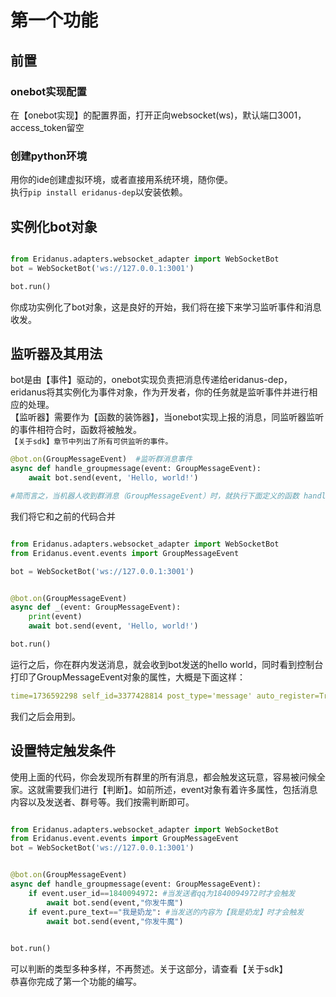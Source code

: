 # 第一个功能
## 前置
### onebot实现配置
在【onebot实现】的配置界面，打开正向websocket(ws)，默认端口3001，access_token留空
### 创建python环境
用你的ide创建虚拟环境，或者直接用系统环境，随你便。   
执行`pip install eridanus-dep`以安装依赖。
## 实例化bot对象
```python

from Eridanus.adapters.websocket_adapter import WebSocketBot
bot = WebSocketBot('ws://127.0.0.1:3001')

bot.run()
```
你成功实例化了bot对象，这是良好的开始，我们将在接下来学习监听事件和消息收发。
## 监听器及其用法
bot是由【事件】驱动的，onebot实现负责把消息传递给eridanus-dep，eridanus将其实例化为事件对象，作为开发者，你的任务就是监听事件并进行相应的处理。   
【监听器】需要作为【函数的装饰器】，当onebot实现上报的消息，同监听器监听的事件相符合时，函数将被触发。   
`【关于sdk】章节中列出了所有可供监听的事件。`
```python
@bot.on(GroupMessageEvent)  #监听群消息事件
async def handle_groupmessage(event: GroupMessageEvent):
    await bot.send(event, 'Hello, world!')

#简而言之，当机器人收到群消息（GroupMessageEvent）时，就执行下面定义的函数 handle_groupmessage。
```
我们将它和之前的代码合并
```python

from Eridanus.adapters.websocket_adapter import WebSocketBot
from Eridanus.event.events import GroupMessageEvent

bot = WebSocketBot('ws://127.0.0.1:3001')


@bot.on(GroupMessageEvent)
async def _(event: GroupMessageEvent):
    print(event)
    await bot.send(event, 'Hello, world!')

bot.run()
```
运行之后，你在群内发送消息，就会收到bot发送的hello world，同时看到控制台打印了GroupMessageEvent对象的属性，大概是下面这样：
```yaml
time=1736592298 self_id=3377428814 post_type='message' auto_register=True sub_type='normal' user_id=1840094972 message_type='group' message_id=1009710404 message=[[CQ:text,]] original_message=None font=14 sender=Sender(user_id=1840094972, nickname='呷玛日巴', sex=None, age=None, card='vbjvb', area=None, level=None, role='member', title='') to_me=False reply=None processed_message=[{'text': '3'}] group_id=879886836 anonymous=None real_id=1009710404 message_seq=1009710404 raw_message='3' message_format='array'
```
我们之后会用到。
## 设置特定触发条件
使用上面的代码，你会发现所有群里的所有消息，都会触发这玩意，容易被问候全家。这就需要我们进行【判断】。如前所述，event对象有着许多属性，包括消息内容以及发送者、群号等。我们按需判断即可。
```python

from Eridanus.adapters.websocket_adapter import WebSocketBot
from Eridanus.event.events import GroupMessageEvent
bot = WebSocketBot('ws://127.0.0.1:3001')


@bot.on(GroupMessageEvent) 
async def handle_groupmessage(event: GroupMessageEvent):
    if event.user_id==1840094972: #当发送者qq为1840094972时才会触发
        await bot.send(event,"你发牛魔") 
    if event.pure_text=="我是奶龙": #当发送的内容为【我是奶龙】时才会触发
        await bot.send(event,"你发牛魔") 
        

bot.run()
```
可以判断的类型多种多样，不再赘述。关于这部分，请查看【关于sdk】    
恭喜你完成了第一个功能的编写。